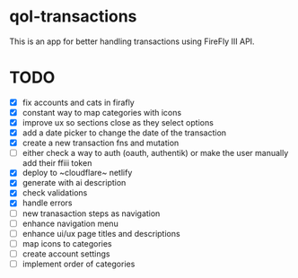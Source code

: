 # qol-transactions

This is an app for better handling transactions using FireFly III API.

# TODO

- [x] fix accounts and cats in firafly
- [x] constant way to map categories with icons
- [x] improve ux so sections close as they select options
- [x] add a date picker to change the date of the transaction
- [x] create a new transaction fns and mutation
- [ ] either check a way to auth (oauth, authentik) or make the user manually add their ffiii token
- [x] deploy to ~cloudflare~ netlify
- [x] generate with ai description
- [x] check validations
- [x] handle errors
- [ ] new tranasaction steps as navigation
- [ ] enhance navigation menu
- [ ] enhance ui/ux page titles and descriptions
- [ ] map icons to categories
- [ ] create account settings
- [ ] implement order of categories